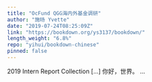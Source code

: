 ```yaml
---
title: "OcFund QGG海内外基金调研"
author: "施旸 Yvette"
date: "2019-07-24T08:25:09Z"
link: "https://bookdown.org/ys3137/bookdown/"
length_weight: "6.8%"
repo: "yihui/bookdown-chinese"
pinned: false
---
```


2019 Intern Report Collection [...] 你好，世界。 ...
